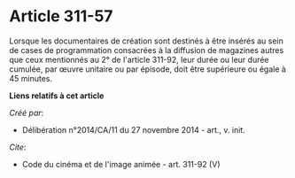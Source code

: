 # Article 311-57

Lorsque les documentaires de création sont destinés à être insérés au sein de cases de programmation consacrées à la
diffusion de magazines autres que ceux mentionnés au 2° de l'article 311-92, leur durée ou leur durée cumulée, par œuvre
unitaire ou par épisode, doit être supérieure ou égale à 45 minutes.

**Liens relatifs à cet article**

_Créé par_:

  - Délibération n°2014/CA/11 du 27 novembre 2014 - art., v. init.

_Cite_:

  - Code du cinéma et de l'image animée - art. 311-92 (V)
